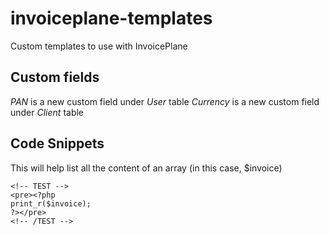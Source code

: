 # invoiceplane-templates

Custom templates to use with InvoicePlane

## Custom fields

*PAN* is a new custom field under *User* table 
*Currency* is a new custom field under *Client* table 

## Code Snippets

This will help list all the content of an array (in this case, $invoice)
```
<!-- TEST -->
<pre><?php 
print_r($invoice); 
?></pre>
<!-- /TEST -->
```